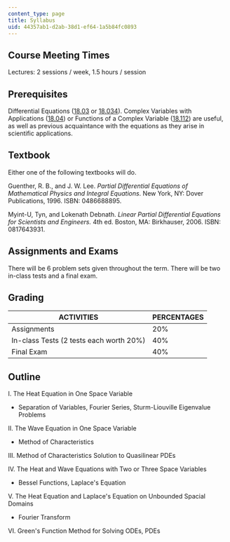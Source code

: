 ```yaml
---
content_type: page
title: Syllabus
uid: 44357ab1-d2ab-38d1-ef64-1a5b84fc0893
---
```


Course Meeting Times
--------------------

Lectures: 2 sessions / week, 1.5 hours / session

Prerequisites
-------------

Differential Equations ([18.03](/courses/18-03-differential-equations-spring-2006) or [18.034](/courses/18-034-honors-differential-equations-spring-2004)). Complex Variables with Applications ([18.04](/courses/18-04-complex-variables-with-applications-spring-2018)) or Functions of a Complex Variable ([18.112](/courses/18-112-functions-of-a-complex-variable-fall-2008)) are useful, as well as previous acquaintance with the equations as they arise in scientific applications.

Textbook
--------

Either one of the following textbooks will do.

Guenther, R. B., and J. W. Lee. _Partial Differential Equations of Mathematical Physics and Integral Equations_. New York, NY: Dover Publications, 1996. ISBN: 0486688895.

Myint-U, Tyn, and Lokenath Debnath. _Linear Partial Differential Equations for Scientists and Engineers._ 4th ed. Boston, MA: Birkhauser, 2006. ISBN: 0817643931.

Assignments and Exams
---------------------

There will be 6 problem sets given throughout the term. There will be two in-class tests and a final exam.

Grading
-------

| ACTIVITIES | PERCENTAGES |
| --- | --- |
| Assignments | 20% |
| In-class Tests (2 tests each worth 20%) | 40% |
| Final Exam | 40% 

Outline
-------

I. The Heat Equation in One Space Variable

*   Separation of Variables, Fourier Series, Sturm-Liouville Eigenvalue Problems

II. The Wave Equation in One Space Variable

*   Method of Characteristics

III. Method of Characteristics Solution to Quasilinear PDEs

IV. The Heat and Wave Equations with Two or Three Space Variables

*   Bessel Functions, Laplace's Equation

V. The Heat Equation and Laplace's Equation on Unbounded Spacial Domains

*   Fourier Transform

VI. Green's Function Method for Solving ODEs, PDEs